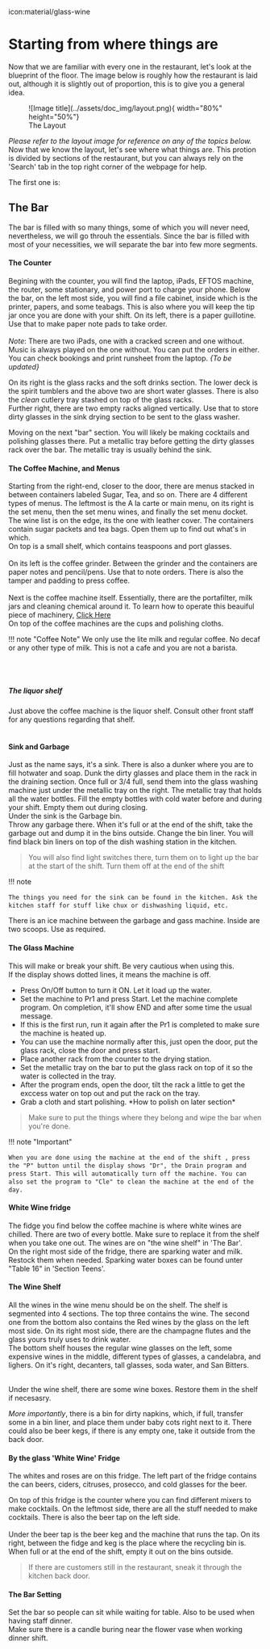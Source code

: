 icon:material/glass-wine

# Starting from where things are
Now that we are familiar with every one in the restaurant, let's look at the blueprint of the floor.
The image below is roughly how the restaurant is laid out, although it is slightly out of proportion, this is to give you a general idea.

<figure markdown="span">
  ![Image title](../assets/doc_img/layout.png){ width="80%" height="50%"}
  <figcaption>The Layout</figcaption>
</figure>



*Please refer to the layout image for reference on any of the topics below.*
<br>
Now that we know the layout, let's see where what things are. This protion is divided by sections of the restaurant, but you can always rely on the 'Search' tab in the top right corner of the webpage for help.

The first one is:
## The Bar
The bar is filled with so many things, some of which you will never need, nevertheless, we will go throuh the essentials. 
Since the bar is filled with most of your necessities, we will separate the bar into few more segments.
 
#### The Counter
Begining with the counter, you will find the laptop, iPads, EFTOS machine, the router, some stationary, and power port to charge your phone. Below the bar, on the left most side, you will find a file cabinet, inside which is the printer, papers, and some teabags. This is also where you will keep the tip jar once you are done with your shift. On its left, there is a paper guillotine. Use that to make paper note pads to take order. 
<br><br>
*Note*: There are two iPads, one with a cracked screen and one without. Music is always played on the one without. You can put the orders in either. 
<br>
You can check bookings and print runsheet from the laptop. *{To be updated}*   


On its right is the glass racks and the soft drinks section. The lower deck is the spirit tumblers and the above two are short water glasses. There is also the *clean* cutlery tray stashed on top of the glass racks. 
<br>
Further right, there are two empty racks aligned vertically. Use that to store dirty glasses in the sink drying section to be sent to the glass washer.


Moving on the next "bar" section.
You will likely be making cocktails and polishing glasses there. Put a metallic tray before getting the dirty glasses rack over the bar. The metallic tray is usually behind the sink. 

#### The Coffee Machine, and Menus

Starting from the right-end, closer to the door, there are menus stacked in between containers labeled Sugar, Tea, and so on. There are 4 different types of menus. The leftmost is the A la carte or main menu, on its right is the set menu, then the set menu wines, and finally the set menu docket. The wine list is on the edge, its the one with leather cover.
The containers contain sugar packets and tea bags. Open them up to find out what's in which. 
<br>
On top is a small shelf, which contains teaspoons and port glasses.
<br> <br>
On its left is the coffee grinder. Between the grinder and the containers are paper notes and pencil/pens. Use that to note orders. There is also the tamper and padding to press coffee.
<br> <br>
Next is the coffee machine itself. Essentially, there are the portafilter, milk jars and cleaning chemical around it. To learn how to operate this beauiful piece of machinery, [Click Here](https://www.youtube.com/watch?v=7GaB72fbQ8I&ab_channel=HenrysHowTos)
<br> On top of the coffee machines are the cups and polishing cloths. 

!!! note "Coffee Note"
     We only use the lite milk and regular coffee. No decaf or any other type of milk. This is not a cafe and you are not a barista.


<br> <br>

##### The liquor shelf
Just above the coffee machine is the liquor shelf. Consult other front staff for any questions regarding that shelf.
<br> <br>

#### Sink and Garbage

Just as the name says, it's a sink. There is also a dunker where you are to fill hotwater and soap. Dunk the dirty glasses and place them in the rack in the draining section. Once full or 3/4 full, send them into the glass washing machine just under the metallic tray on the right. The metallic tray that holds all the water bottles. Fill the empty bottles with cold water before and during your shift. Empty them out during closing.
<br>
Under the sink is the Garbage bin.
<br> 
Throw any garbage there. When it's full or at the end of the shift, take the garbage out and dump it in the bins outside. Change the bin liner. You will find black bin liners on top of the dish washing station in the kitchen.


> You will also find light switches there, turn them on to light up the bar at the start of the shift. Turn them off at the end of the shift

!!! note

    The things you need for the sink can be found in the kitchen. Ask the kitchen staff for stuff like chux or dishwashing liquid, etc.

There is an ice machine between the garbage and gass machine. Inside are two scoops. Use as required. 

#### The Glass Machine
This will make or break your shift. Be very cautious when using this.
<br>If the display shows dotted lines, it means the machine is off.


<ul>
  <li>Press On/Off button to turn it ON. Let it load up the water.</li>
  <li>Set the machine to Pr1 and press Start. Let the machine complete program. On completion, it'll show END and after some time the usual message.</li>
  <li>If this is the first run, run it again after the Pr1 is completed to make sure the machine is heated up.</li>
  <li>You can use the machine normally after this, just open the door, put the glass rack, close the door and press start.</li>
  <li>Place another rack from the counter to the drying station.</li>
  <li> Set the metallic tray on the bar to put the glass rack on top of it so the water is collected in the tray.</li>
  <li>After the program ends, open the door, tilt the rack a little to get the exccess water on top out and put the rack on the tray.</li>
  <li>Grab a cloth and start polishing. *How to polish on later section* </li> 
</ul>

> Make sure to put the things where they belong and wipe the bar when you're done.


!!! note "Important" 
    
    When you are done using the machine at the end of the shift , press the "P" button until the display shows "Dr", the Drain program and press Start. This will automatically turn off the machine. You can also set the program to "Cle" to clean the machine at the end of the day.


#### White Wine fridge
The fidge you find below the coffee machine is where white wines are chilled. There are two of every bottle. Make sure to replace it from the shelf when you take one out. The wines are on "the wine shelf" in 'The Bar'. 
<br>
On the right most side of the fridge, there are sparking water and milk. Restock them when needed. Sparking water boxes can be found unter "Table 16" in 'Section Teens'. 


#### The Wine Shelf
All the wines in the wine menu should be on the shelf. The shelf is segmented into 4 sections. The top three contains the wine.
The second one from the bottom also contains the Red wines by the glass on the left most side. On its right most side, there are the champagne flutes and the glass yours truly uses to drink water. 
<br>
The bottom shelf houses the regular wine glasses on the left, some expensive wines in the middle, different types of glasses, a candelabra, and lighers. On it's right, decanters, tall glasses, soda water, and San Bitters.   
<br>

Under the wine shelf, there are some wine boxes. Restore them in the shelf if necesasry.
<br>

*More importantly*, there is a bin for dirty napkins, which, if full, transfer some in a bin liner, and place them under baby cots right next to it. 
There could also be beer kegs, if there is any empty one, take it outside from the back door.

#### By the glass 'White Wine' Fridge

The whites and roses are on this fridge. The left part of the fridge contains the can beers, ciders, citruses, prosecco, and cold glasses for the beer.

On top of this fridge is the counter where you can find different mixers to make cocktails. On the leftmost side, there are all the stuff needed to make cocktails. There is also the beer tap on the left side.
<br> <br>
Under the beer tap is the beer keg and the machine that runs the tap. On its right, between the fidge and keg is the place where the recycling bin is. When full or at the end of the shift, empty it out on the bins outside.

> If there are customers still in the restaurant, sneak it through the kitchen back door.


#### The Bar Setting
Set the bar so people can sit while waiting for table. Also to be used when having staff dinner. 
<br> Make sure there is a candle buring near the flower vase when working dinner shift.



